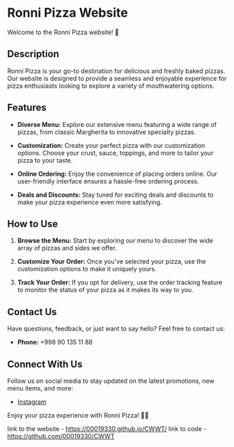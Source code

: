 # Ronni Pizza Website

Welcome to the Ronni Pizza website! 🍕

## Description

Ronni Pizza is your go-to destination for delicious and freshly baked pizzas. Our website is designed to provide a seamless and enjoyable experience for pizza enthusiasts looking to explore a variety of mouthwatering options.

## Features

- **Diverse Menu:** Explore our extensive menu featuring a wide range of pizzas, from classic Margherita to innovative specialty pizzas.
  
- **Customization:** Create your perfect pizza with our customization options. Choose your crust, sauce, toppings, and more to tailor your pizza to your taste.

- **Online Ordering:** Enjoy the convenience of placing orders online. Our user-friendly interface ensures a hassle-free ordering process.

- **Deals and Discounts:** Stay tuned for exciting deals and discounts to make your pizza experience even more satisfying.


## How to Use

1. **Browse the Menu:** Start by exploring our menu to discover the wide array of pizzas and sides we offer.

2. **Customize Your Order:** Once you've selected your pizza, use the customization options to make it uniquely yours.

3. **Track Your Order:** If you opt for delivery, use the order tracking feature to monitor the status of your pizza as it makes its way to you.

## Contact Us

Have questions, feedback, or just want to say hello? Feel free to contact us:

- **Phone:** +998 90 135 11 88

## Connect With Us

Follow us on social media to stay updated on the latest promotions, new menu items, and more:

- [Instagram](https://www.instagram.com/ronipizzauz)

Enjoy your pizza experience with Ronni Pizza! 🍕🎉


link to the website - https://00019330.github.io/CWWT/
link to code - https://github.com/00019330/CWWT
